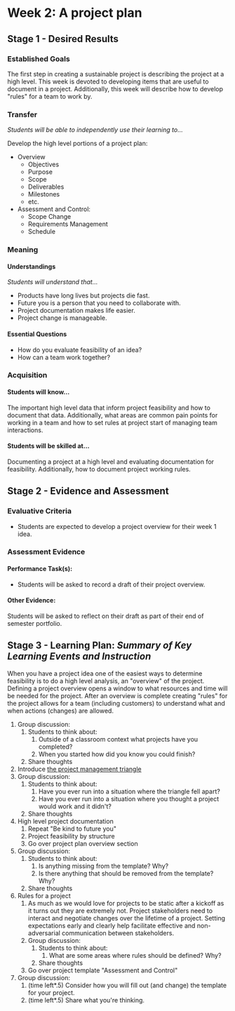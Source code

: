 # Week 2: A project plan

## Stage 1 - Desired Results

### Established Goals

The first step in creating a sustainable project is describing the project at a
high level. This week is devoted to developing items that are useful to document
in a project. Additionally, this week will describe how to develop "rules" for a
team to work by.

### Transfer

_Students will be able to independently use their learning to…_

Develop the high level portions of a project plan:

-   Overview
    -   Objectives
    -   Purpose
    -   Scope
    -   Deliverables
    -   Milestones
    -   etc.
-   Assessment and Control:
    -   Scope Change
    -   Requirements Management
    -   Schedule

### Meaning

#### Understandings

_Students will understand that…_

-   Products have long lives but projects die fast.
-   Future you is a person that you need to collaborate with.
-   Project documentation makes life easier.
-   Project change is manageable.

#### Essential Questions

-   How do you evaluate feasibility of an idea?
-   How can a team work together?

### Acquisition

#### Students will know…

The important high level data that inform project feasibility and how to
document that data. Additionally, what areas are common pain points for working
in a team and how to set rules at project start of managing team interactions.

#### Students will be skilled at…

Documenting a project at a high level and evaluating documentation for
feasibility. Additionally, how to document project working rules.

## Stage 2 - Evidence and Assessment

### Evaluative Criteria

-   Students are expected to develop a project overview for their week 1 idea.

### Assessment Evidence

#### Performance Task(s):

-   Students will be asked to record a draft of their project overview.

#### Other Evidence:

Students will be asked to reflect on their draft as part of their end of
semester portfolio.

## Stage 3 - Learning Plan: _Summary of Key Learning Events and Instruction_

When you have a project idea one of the easiest ways to determine feasibility is
to do a high level analysis, an "overview" of the project. Defining a project
overview opens a window to what resources and time will be needed for the
project. After an overview is complete creating "rules" for the project allows
for a team (including customers) to understand what and when actions (changes)
are allowed.

1. Group discussion:
    1. Students to think about:
        1. Outside of a classroom context what projects have you completed?
        2. When you started how did you know you could finish?
    2. Share thoughts
2. Introduce
   [the project management triangle](https://en.wikipedia.org/wiki/Project_management_triangle)
3. Group discussion:
    1. Students to think about:
        1. Have you ever run into a situation where the triangle fell apart?
        2. Have you ever run into a situation where you thought a project would
           work and it didn't?
    2. Share thoughts
4. High level project documentation
    1. Repeat "Be kind to future you"
    2. Project feasibility by structure
    3. Go over project plan overview section
5. Group discussion:
    1. Students to think about:
        1. Is anything missing from the template? Why?
        2. Is there anything that should be removed from the template? Why?
    2. Share thoughts
6. Rules for a project
    1. As much as we would love for projects to be static after a kickoff as it
       turns out they are extremely not. Project stakeholders need to interact
       and negotiate changes over the lifetime of a project. Setting
       expectations early and clearly help facilitate effective and
       non-adversarial communication between stakeholders.
    2. Group discussion:
        1. Students to think about:
            1. What are some areas where rules should be defined? Why?
        2. Share thoughts
    3. Go over project template "Assessment and Control"
7. Group discussion:
    1. (time left\*.5) Consider how you will fill out (and change) the template
       for your project.
    2. (time left\*.5) Share what you're thinking.
